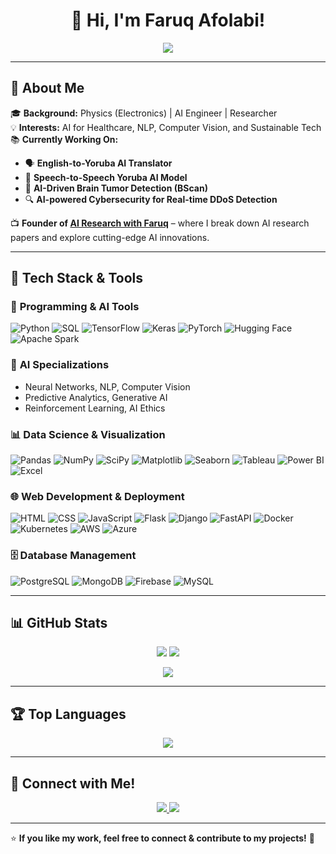 <h1 align="center">👋 Hi, I'm Faruq Afolabi!</h1>

<p align="center">
  <img src="https://readme-typing-svg.herokuapp.com?font=Fira+Code&weight=600&pause=1000&color=36BCF7&center=true&vCenter=true&width=500&lines=AI+Engineer+%7C+Researcher+%7C+Educator;Machine+Learning+%7C+Computer+Vision+%7C+NLP;Passionate+about+AI-driven+solutions;Founder+-+AI+Research+with+Faruq" />
</p>

---

## 🌟 **About Me**
🎓 **Background:** Physics (Electronics) | AI Engineer | Researcher  
💡 **Interests:** AI for Healthcare, NLP, Computer Vision, and Sustainable Tech  
📚 **Currently Working On:**  
   - 🗣 **English-to-Yoruba AI Translator**  
   - 🤖 **Speech-to-Speech Yoruba AI Model**  
   - 🏥 **AI-Driven Brain Tumor Detection (BScan)**  
   - 🔍 **AI-powered Cybersecurity for Real-time DDoS Detection**  

📺 **Founder of [AI Research with Faruq](https://www.youtube.com/@AIResearchwithFaruq)** – where I break down AI research papers and explore cutting-edge AI innovations.

---

## 🚀 **Tech Stack & Tools**
### 🧠 **Programming & AI Tools**
![Python](https://img.shields.io/badge/Python-3776AB?style=for-the-badge&logo=python&logoColor=white)
![SQL](https://img.shields.io/badge/SQL-025E8C?style=for-the-badge&logo=sqlite&logoColor=white)
![TensorFlow](https://img.shields.io/badge/TensorFlow-FF6F00?style=for-the-badge&logo=tensorflow&logoColor=white)
![Keras](https://img.shields.io/badge/Keras-D00000?style=for-the-badge&logo=keras&logoColor=white)
![PyTorch](https://img.shields.io/badge/PyTorch-EE4C2C?style=for-the-badge&logo=pytorch&logoColor=white)
![Hugging Face](https://img.shields.io/badge/Hugging%20Face-FFCC00?style=for-the-badge&logo=huggingface&logoColor=black)
![Apache Spark](https://img.shields.io/badge/Apache%20Spark-FD5C2D?style=for-the-badge&logo=apachespark&logoColor=white)

### 🤖 **AI Specializations**
- Neural Networks, NLP, Computer Vision  
- Predictive Analytics, Generative AI  
- Reinforcement Learning, AI Ethics  

### 📊 **Data Science & Visualization**
![Pandas](https://img.shields.io/badge/Pandas-150458?style=for-the-badge&logo=pandas&logoColor=white)
![NumPy](https://img.shields.io/badge/NumPy-013243?style=for-the-badge&logo=numpy&logoColor=white)
![SciPy](https://img.shields.io/badge/SciPy-8CAAE6?style=for-the-badge&logo=scipy&logoColor=white)
![Matplotlib](https://img.shields.io/badge/Matplotlib-ffffff?style=for-the-badge&logo=matplotlib&logoColor=black)
![Seaborn](https://img.shields.io/badge/Seaborn-0081A5?style=for-the-badge)
![Tableau](https://img.shields.io/badge/Tableau-E97627?style=for-the-badge&logo=tableau&logoColor=white)
![Power BI](https://img.shields.io/badge/Power%20BI-F2C811?style=for-the-badge&logo=powerbi&logoColor=black)
![Excel](https://img.shields.io/badge/Excel-217346?style=for-the-badge&logo=microsoft-excel&logoColor=white)

### 🌐 **Web Development & Deployment**
![HTML](https://img.shields.io/badge/HTML-E34F26?style=for-the-badge&logo=html5&logoColor=white)
![CSS](https://img.shields.io/badge/CSS-1572B6?style=for-the-badge&logo=css3&logoColor=white)
![JavaScript](https://img.shields.io/badge/JavaScript-F7DF1E?style=for-the-badge&logo=javascript&logoColor=black)
![Flask](https://img.shields.io/badge/Flask-000000?style=for-the-badge&logo=flask&logoColor=white)
![Django](https://img.shields.io/badge/Django-092E20?style=for-the-badge&logo=django&logoColor=white)
![FastAPI](https://img.shields.io/badge/FastAPI-009688?style=for-the-badge&logo=fastapi&logoColor=white)
![Docker](https://img.shields.io/badge/Docker-2496ED?style=for-the-badge&logo=docker&logoColor=white)
![Kubernetes](https://img.shields.io/badge/Kubernetes-326CE5?style=for-the-badge&logo=kubernetes&logoColor=white)
![AWS](https://img.shields.io/badge/AWS-FF9900?style=for-the-badge&logo=amazon-aws&logoColor=white)
![Azure](https://img.shields.io/badge/Azure-0078D4?style=for-the-badge&logo=microsoft-azure&logoColor=white)

### 🗄️ **Database Management**
![PostgreSQL](https://img.shields.io/badge/PostgreSQL-336791?style=for-the-badge&logo=postgresql&logoColor=white)
![MongoDB](https://img.shields.io/badge/MongoDB-47A248?style=for-the-badge&logo=mongodb&logoColor=white)
![Firebase](https://img.shields.io/badge/Firebase-FFCA28?style=for-the-badge&logo=firebase&logoColor=black)
![MySQL](https://img.shields.io/badge/MySQL-4479A1?style=for-the-badge&logo=mysql&logoColor=white)

---

## 📊 **GitHub Stats**
<p align="center">
  <img src="https://github-readme-stats.vercel.app/api?username=faruqafolabi&show_icons=true&theme=tokyonight&hide_border=true" />
  <img src="https://github-readme-streak-stats.herokuapp.com/?user=faruqafolabi&theme=tokyonight&hide_border=true" />
</p>

<p align="center">
  <img src="https://github-readme-activity-graph.vercel.app/graph?username=faruqafolabi&theme=react-dark&hide_border=true" />
</p>

---

## 🏆 **Top Languages**
<p align="center">
  <img src="https://github-readme-stats.vercel.app/api/top-langs/?username=faruqafolabi&layout=compact&theme=tokyonight&hide_border=true" />
</p>

---

## 📢 **Connect with Me!**
<p align="center">
  <a href="https://www.linkedin.com/in/faruq-afolabi-819068225/">
    <img src="https://img.shields.io/badge/LinkedIn-0A66C2?style=for-the-badge&logo=linkedin&logoColor=white" />
  </a>
  <a href="https://www.youtube.com/@AIResearchwithFaruq">
    <img src="https://img.shields.io/badge/YouTube-FF0000?style=for-the-badge&logo=youtube&logoColor=white" />
  </a>
</p>

---

⭐ **If you like my work, feel free to connect & contribute to my projects!** 🚀  
